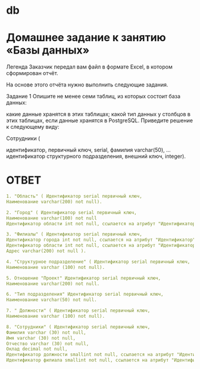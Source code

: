 # db
# Домашнее задание к занятию «Базы данных»
Легенда
Заказчик передал вам файл в формате Excel, в котором сформирован отчёт.

На основе этого отчёта нужно выполнить следующие задания.

Задание 1
Опишите не менее семи таблиц, из которых состоит база данных:

какие данные хранятся в этих таблицах;
какой тип данных у столбцов в этих таблицах, если данные хранятся в PostgreSQL.
Приведите решение к следующему виду:

Сотрудники (

идентификатор, первичный ключ, serial,
фамилия varchar(50),
...
идентификатор структурного подразделения, внешний ключ, integer).

# ОТВЕТ
```YAML
1. "Область" ( Идентификатор serial первичный ключ,
Наименование varchar(200) not null).

2. "Город" ( Идентификатор serial первичный ключ,
Наименование varchar(100) not null
Идентификатор области int not null, ссылается на атрибут "Идентификатор" отношения "Область").

3. "Филиалы" ( Идентификатор serial первичный ключ,
Идентификатор города int not null, ссылается на атрибут "Идентификатор" отношения "Город",
Идентификатор области int not null, ссылается на атрибут "Идентификатор" отношения "Область"
Адрес varchar(200) not null ).

4. "Структурное подразделение" ( Идентификатор serial первичный ключ,
Наименование varchar (100) not null).

5. Отношение "Проект" Идентификатор serial первичный ключ,
Наименование varchar(200) not null.

6. "Тип подразделения" Идентификатор serial первичный ключ,
Наименование varchar(50) not null.

7. " Должности" ( Идентификатор serial первичный ключ,
Наименование varchar (100) not null).

8. "Сотрудники" ( Идентификатор serial первичный ключ,
Фамилия varchar (30) not null,
Имя varchar (30) not null,
Отчество varchar (30) not null,
Оклад decimal not null,
Идентификатор должности smallint not null, ссылается на атрибут "Идентификатор" отношения "Должности",
Идентификатор филиала smallint not null, ссылается на атрибут "Идентификатор" отношения "Филиалы").
```
